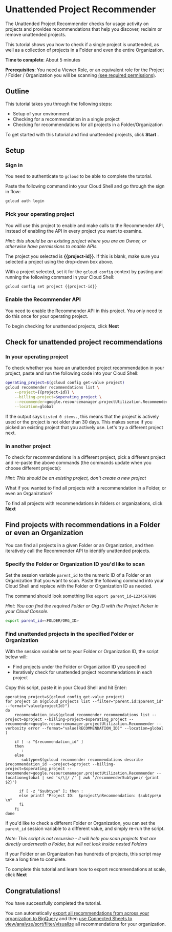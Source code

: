 # Unattended Project Recommender

The Unattended Project Recommender checks for usage activity on projects and provides recommendations that help you discover, reclaim or remove unattended projects.

This tutorial shows you how to check if a single project is unattended, as well as a collection of projects in a Folder and even the entire Organization.

**Time to complete**: About 5 minutes

**Prerequisites**: You need a Viewer Role, or an equivalent role for the Project / Folder / Organization you will be scanning [(see required permissions)](https://cloud.google.com/recommender/docs/unattended-project-recommender#required_iam_permissions).

## Outline

This tutorial takes you through the following steps:

- Setup of your environment
- Checking for a recommendation in a single project
- Checking for recommendations for all projects in a Folder/Organization

To get started with this tutorial and find unattended projects, click **Start** .

## Setup

### Sign in

You need to authenticate to `gcloud` to be able to complete the tutorial.

Paste the following command into your Cloud Shell and go through the sign in flow:

```bash
gcloud auth login
```


### Pick your operating project

You will use this project to enable and make calls to the Recommender API, instead of enabling the API in every project you want to examine.

*Hint: this should be an existing project where you are an Owner, or otherwise have permissions to enable APIs.*

<walkthrough-project-setup billing="true"></walkthrough-project-setup>

The project you selected is **{{project-id}}**. If this is blank, make sure you selected a project using the drop-down box above.

With a project selected, set it for the `gcloud config` context by pasting and running the following command in your Cloud Shell:

```bash
gcloud config set project {{project-id}}
```

### Enable the Recommender API

You need to enable the Recommender API in this project. You only need to do this once for your operating project.

<walkthrough-enable-apis apis="recommender.googleapis.com"></walkthrough-enable-apis> 

To begin checking for unattended projects, click **Next** 

## Check for unattended project recommendations

### In your operating project

To check whether you have an unattended project recommendation in your project, paste and run the following code into your Cloud Shell:

```bash
operating_project=$(gcloud config get-value project)
gcloud recommender recommendations list \
    --project={{project-id}} \
    --billing-project=$operating_project \
    --recommender=google.resourcemanager.projectUtilization.Recommender \
    --location=global
```

If the output says `Listed 0 items.`, this means that the project is actively used or the project is not older than 30 days. This makes sense if you picked an existing project that you actively use. Let's try a different project next.

### In another project

To check for recommendations in a different project, pick a different project and re-paste the above commands (the commands update when you choose different projects):

*Hint: This should be an existing project, don't create a new project*

<walkthrough-project-setup></walkthrough-project-setup>

What if you wanted to find all projects with a recommendation in a Folder, or even an Organization? 

To find all projects with recommendations in folders or organizations, click **Next**

## Find projects with recommendations in a Folder or even an Organization

You can find all projects in a given Folder or an Organization, and then iteratively call the Recommender API to identify unattended projects.

### Specify the Folder or Organization ID you'd like to scan

Set the session variable `parent_id` to the numeric ID of a Folder or an Organization that you want to scan. Paste the following command into your Cloud Shell and replace with the Folder or Organization ID as needed. 

The command should look something like `export parent_id=1234567890`

*Hint: You can find the required Folder or Org ID with the <walkthrough-spotlight-pointer spotlightId="purview-switcher">Project Picker</walkthrough-spotlight-pointer> in your Cloud Console.*

```sh
export parent_id=<FOLDER/ORG_ID>
```

### Find unattended projects in the specified Folder or Organization

With the session variable set to your Folder or Organization ID, the script below will:
- Find projects under the Folder or Organization ID you specified
- Iteratively check for unattended project recommendations in each project

Copy this script, paste it in your Cloud Shell and hit Enter:

```none
operating_project=$(gcloud config get-value project)
for project in $(gcloud projects list --filter="parent.id:$parent_id" --format="value(projectId)") 
do
    recommendation_id=$(gcloud recommender recommendations list --project=$project --billing-project=$operating_project --recommender=google.resourcemanager.projectUtilization.Recommender --verbosity error --format="value(RECOMMENDATION_ID)" --location=global )
    
    if [ -z "$recommendation_id" ]
    then
       :
    else
       subtype=$(gcloud recommender recommendations describe $recommendation_id --project=$project --billing-project=$operating_project --recommender=google.resourcemanager.projectUtilization.Recommender --location=global | sed 's/\|/ /' | awk '/recommenderSubtype:/ {print $2}')

      if [ -z "$subtype" ]; then : 
      else printf "Project ID:  $project\nRecommendation: $subtype\n \n"
      fi
    fi
done
```

If you'd like to check a different Folder or Organization, you can set the `parent_id` session variable to a different value, and simply re-run the script.

*Note: This script is not recursive - it will help you scan projects that are directly underneath a Folder, but will not look inside nested Folders*

If your Folder or an Organization has hundreds of projects, this script may take a long time to complete. 

To complete this tutorial and learn how to export recommendations at scale, click **Next**

## Congratulations!

You have successfully completed the tutorial.

You can automatically [export all recommendations from across your organization to BigQuery](https://cloud.google.com/recommender/docs/bq-export/export-recommendations-to-bq) and then [use Connected Sheets to view/analyze/sort/filter/visualize](https://cloud.google.com/bigquery/docs/connected-sheets) all recommendations for your organization.

<walkthrough-conclusion-trophy></walkthrough-conclusion-trophy>